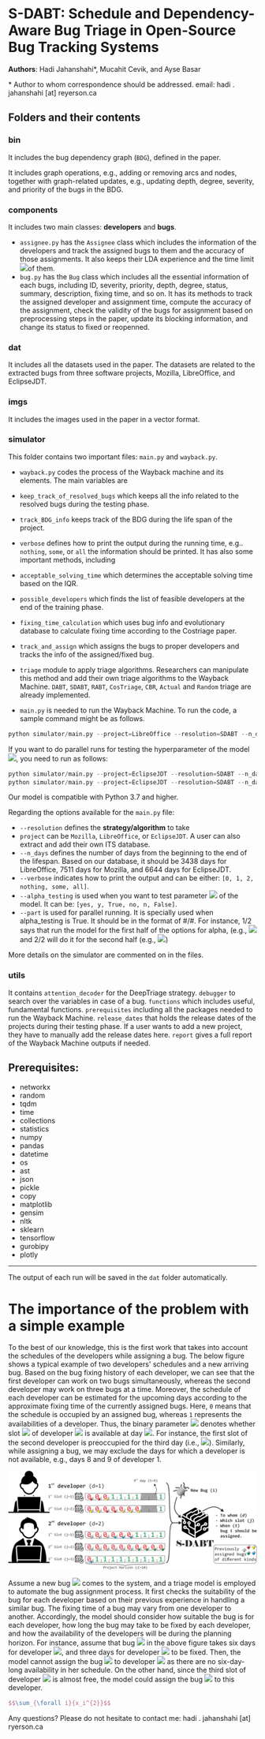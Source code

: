 # S-DABT: Schedule and Dependency-Aware Bug Triage in Open-Source Bug Tracking Systems

**Authors**: Hadi Jahanshahi*, Mucahit Cevik, and Ayse Basar

\* Author to whom correspondence should be addressed. email: hadi . jahanshahi [at] reyerson.ca

## Folders and their contents 

### bin
It includes the bug dependency graph (`BDG`), defined in the paper. 

It includes graph operations, e.g., adding or removing arcs and nodes, together with graph-related updates, e.g., updating depth, degree, severity, and priority of the bugs in the BDG.

### components
It includes two main classes: **developers** and **bugs**. 
* `assignee.py` has the `Assignee` class which includes the information of the developers and track the assigned bugs to them and the accuracy of those assignments. It also keeps their LDA experience and the time limit <img src="https://render.githubusercontent.com/render/math?math=L">of them.
* `bug.py` has the `Bug` class which includes all the essential information of each bugs, including ID, severity, priority, depth, degree, status, summary, description, fixing time, and so on. It has its methods to track the assigned developer and assignment time, compute the accuracy of the assignment, check the validity of the bugs for assignment based on preprocessing steps in the paper, update its blocking information, and change its status to fixed or reopenned. 


### dat
It includes all the datasets used in the paper. The datasets are related to the extracted bugs from three software projects, Mozilla, LibreOffice, and EclipseJDT.

### imgs
It includes the images used in the paper in a vector format.

### simulator
This folder contains two important files: `main.py` and `wayback.py`.

*  `wayback.py` codes the process of the Wayback machine and its elements. The main variables are
  *  `keep_track_of_resolved_bugs` which keeps all the info related to the resolved bugs during the testing phase.
  *  `track_BDG_info` keeps track of the BDG during the life span of the project.
  *  `verbose` defines how to print the output during the running time, e.g.. `nothing`, `some`, or `all` the information should be printed.
  It has also some important methods, including
  * `acceptable_solving_time` which determines the acceptable solving time based on the IQR.
  * `possible_developers` which finds the list of feasible developers at the end of the training phase.
  * `fixing_time_calculation` which uses bug info and evolutionary database to calculate fixing time according to the Costriage paper.
  * `track_and_assign` which assigns the bugs to proper developers and tracks the info of the assigned/fixed bug.
  * `triage` module to apply triage algorithms. Researchers can manipulate this method and add their own triage algorithms to the Wayback Machine. `DABT`, `SDABT`, `RABT`, `CosTriage`, `CBR`, `Actual` and `Random` triage are already implemented.

* `main.py` is needed to run the Wayback Machine. 
To run the code, a sample command might be as follows. 

```python
python simulator/main.py --project=LibreOffice --resolution=SDABT --n_days=3438  --verbose=0
```

If you want to do parallel runs for testing the hyperparameter of the model <img src="https://render.githubusercontent.com/render/math?math=\alpha">, you need to run as follows:
```python
python simulator/main.py --project=EclipseJDT --resolution=SDABT --n_days=6644 --alpha_testing=yes --part=1/2
python simulator/main.py --project=EclipseJDT --resolution=SDABT --n_days=6644 --alpha_testing=yes --part=2/2
```

Our model is compatible with Python 3.7 and higher.

Regarding the options available for the `main.py` file:
  * `--resolution` defines the **strategy/algorithm** to take
  * `project` can be `Mozilla`, `LibreOffice`, or `EclipseJDT`. A user can also extract and add their own ITS database. 
  * `--n_days` defines the number of days from the beginning to the end of the lifespan. Based on our database, it should be 3438 days for LibreOffice,  7511 days for Mozilla, and 6644 days for EclipseJDT.
  * `--verbose` indicates how to print the output and can be either: ```[0, 1, 2, nothing, some, all]```.
  * `--alpha_testing` is used when you want to test parameter <img src="https://render.githubusercontent.com/render/math?math=\alpha"> of the model. It can be: ```[yes, y, True, no, n, False]```.
  * `--part` is used for parallel running. It is specially used when alpha_testing is True. It should be in the format of #/#. For instance, 1/2 says that run the model for the first half of the options for alpha, (e.g., <img src="https://render.githubusercontent.com/render/math?math=\{0.0, 0.1, 0.2, 0.3, 0.4, 0.5\}"> and 2/2 will do it for the second half (e.g., <img src="https://render.githubusercontent.com/render/math?math=\{0.6, 0.7, 0.8, 0.9 ,1.0\}">)

More details on the simulator are commented on in the files.

### utils
It contains `attention_decoder` for the DeepTriage strategy. `debugger` to search over the variables in case of a bug. `functions` which includes useful, fundamental functions. `prerequisites` including all the packages needed to run the Wayback Machine. `release_dates` that holds the release dates of the projects during their testing phase. If a user wants to add a new project, they have to manually add the release dates here. `report` gives a full report of the Wayback Machine outputs if needed.


## Prerequisites:
 * networkx 
 * random
 * tqdm
 * time
 * collections
 * statistics
 * numpy
 * pandas
 * datetime
 * os
 * ast
 * json
 * pickle
 * copy
 * matplotlib
 * gensim 
 * nltk 
 * sklearn 
 * tensorflow
 * gurobipy 
 * plotly

____________
The output of each run will be saved in the `dat` folder automatically. 


# The importance of the problem with a simple example

To the best of our knowledge, this is the first work that takes into account the schedules of the developers while assigning a bug. 
The below figure shows a typical example of two developers' schedules and a new arriving bug. 
Based on the bug fixing history of each developer, we can see that the first developer can work on two bugs simultaneously, whereas the second developer may work on three bugs at a time. 
Moreover, the schedule of each developer can be estimated for the upcoming days according to the approximate fixing time of the currently assigned bugs. 
Here, `0` means that the schedule is occupied by an assigned bug, whereas `1` represents the availabilities of a developer. 
Thus, the binary parameter <img src="https://render.githubusercontent.com/render/math?math=T_{jt}^d"> denotes whether slot <img src="https://render.githubusercontent.com/render/math?math=j"> of developer <img src="https://render.githubusercontent.com/render/math?math=d"> is available at day <img src="https://render.githubusercontent.com/render/math?math=t">. 
For instance, the first slot of the second developer is preoccupied for the third day (i.e., <img src="https://render.githubusercontent.com/render/math?math=T_{13}^2 = 0">). 
Similarly, while assigning a bug, we may exclude the days for which a developer is not available, e.g., days 8 and 9 of developer 1.

![Developers' schedule](https://raw.githubusercontent.com/HadiJahanshahi/SDABT/main/imgs/Schedule-slot-developers.png)

Assume a new bug <img src="https://render.githubusercontent.com/render/math?math=i"> comes to the system, and a triage model is employed to automate the bug assignment process.
It first checks the suitability of the bug for each developer based on their previous experience in handling a similar bug. 
The fixing time of a bug may vary from one developer to another. 
Accordingly, the model should consider how suitable the bug is for each developer, how long the bug may take to be fixed by each developer, and how the availability of the developers will be during the planning horizon. 
For instance, assume that bug <img src="https://render.githubusercontent.com/render/math?math=i"> in the above figure takes six days for developer <img src="https://render.githubusercontent.com/render/math?math=d_1">, and three days for developer <img src="https://render.githubusercontent.com/render/math?math=d_2"> to be fixed.
Then, the model cannot assign the bug <img src="https://render.githubusercontent.com/render/math?math=i"> to developer <img src="https://render.githubusercontent.com/render/math?math=d_1"> as there are no six-day-long availability in her schedule. 
On the other hand, since the third slot of developer <img src="https://render.githubusercontent.com/render/math?math=d_2"> is almost free, the model could assign the bug <img src="https://render.githubusercontent.com/render/math?math=i"> to this developer.

```LaTeX
$$\sum_{\forall i}{x_i^{2}}$$
```


Any questions? Please do not hesitate to contact me: hadi . jahanshahi [at] ryerson.ca
